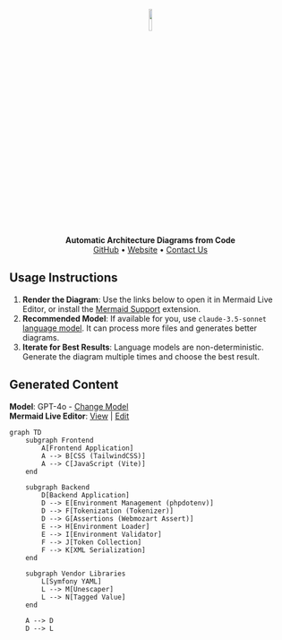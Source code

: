 <p align="center">
    <a href="https://swark.io">
        <img src="https://raw.githubusercontent.com/swark-io/swark/refs/heads/main/assets/logo/swark-logo-dark-mode.png" width="10%" />
    </a>
</p>
<p align="center">
    <b>Automatic Architecture Diagrams from Code</b><br />
    <a href="https://github.com/swark-io/swark">GitHub</a> • <a href="https://swark.io">Website</a> • <a href="mailto:contact@swark.io">Contact Us</a>
</p>

## Usage Instructions

1. **Render the Diagram**: Use the links below to open it in Mermaid Live Editor, or install the [Mermaid Support](https://marketplace.visualstudio.com/items?itemName=bierner.markdown-mermaid) extension.
2. **Recommended Model**: If available for you, use `claude-3.5-sonnet` [language model](vscode://settings/swark.languageModel). It can process more files and generates better diagrams.
3. **Iterate for Best Results**: Language models are non-deterministic. Generate the diagram multiple times and choose the best result.

## Generated Content
**Model**: GPT-4o - [Change Model](vscode://settings/swark.languageModel)  
**Mermaid Live Editor**: [View](https://mermaid.live/view#pako:eNp1ksFygjAQhl8lkxPO6Atw6IyKtrXQC9S2E3pYyQqZQsKEYEcd372R1ClKmxP5-dj9_2WPNFMcqU9TmWuoC5IEqST2NO3GCUutpEHJnXw-U3bRyLSuS5GBEUp-9AAymdyRGZvHMfESEOWXkNxeRgNmzlawgzjTojbEWwuDF6breGNlBtnnlZOA_Uj_GAm6Jgu2kDthLVcoDYlAQo7do1cXNVc2yG40-GjJEmUri0NX08ZwN9RD9J5Nmwb1mWuI94qbSh1AG-LUPr_o-IcrP6ECjnoAPV5BaygFB6P63LLjVs4nmauyxOwmv0Oe2FsUkhi1sFUO_Rn9NeS1FZUmodho0AKb32ohi_fVVsk9eZ9GYa9N2LWJ2IvEJoP6Ko1798wSyHPk5yAtDru7bfhZPTfVMJV0TCvUFQhuF_SYUlPY_5ZSn6SU4xba0qT0ZKG2trPBQIBNUFHf6BbHFFqj4r3MLnet2ryg_hbKBk_fmK_m3w) | [Edit](https://mermaid.live/edit#pako:eNp1ksFygjAQhl8lkxPO6Atw6IyKtrXQC9S2E3pYyQqZQsKEYEcd372R1ClKmxP5-dj9_2WPNFMcqU9TmWuoC5IEqST2NO3GCUutpEHJnXw-U3bRyLSuS5GBEUp-9AAymdyRGZvHMfESEOWXkNxeRgNmzlawgzjTojbEWwuDF6breGNlBtnnlZOA_Uj_GAm6Jgu2kDthLVcoDYlAQo7do1cXNVc2yG40-GjJEmUri0NX08ZwN9RD9J5Nmwb1mWuI94qbSh1AG-LUPr_o-IcrP6ECjnoAPV5BaygFB6P63LLjVs4nmauyxOwmv0Oe2FsUkhi1sFUO_Rn9NeS1FZUmodho0AKb32ohi_fVVsk9eZ9GYa9N2LWJ2IvEJoP6Ko1798wSyHPk5yAtDru7bfhZPTfVMJV0TCvUFQhuF_SYUlPY_5ZSn6SU4xba0qT0ZKG2trPBQIBNUFHf6BbHFFqj4r3MLnet2ryg_hbKBk_fmK_m3w)

```mermaid
graph TD
    subgraph Frontend
        A[Frontend Application]
        A --> B[CSS (TailwindCSS)]
        A --> C[JavaScript (Vite)]
    end

    subgraph Backend
        D[Backend Application]
        D --> E[Environment Management (phpdotenv)]
        D --> F[Tokenization (Tokenizer)]
        D --> G[Assertions (Webmozart Assert)]
        E --> H[Environment Loader]
        E --> I[Environment Validator]
        F --> J[Token Collection]
        F --> K[XML Serialization]
    end

    subgraph Vendor Libraries
        L[Symfony YAML]
        L --> M[Unescaper]
        L --> N[Tagged Value]
    end

    A --> D
    D --> L
```